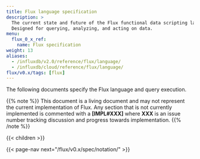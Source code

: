 ```yaml
---
title: Flux language specification
description: >
  The current state and future of the Flux functional data scripting language.
  Designed for querying, analyzing, and acting on data.
menu:
  flux_0_x_ref:
    name: Flux specification
weight: 13
aliases:
  - /influxdb/v2.0/reference/flux/language/
  - /influxdb/cloud/reference/flux/language/
flux/v0.x/tags: [flux]
---
```


The following documents specify the Flux language and query execution.

{{% note %}}
This document is a living document and may not represent the current implementation of Flux.
Any section that is not currently implemented is commented with a **[IMPL#XXX]** where
**XXX** is an issue number tracking discussion and progress towards implementation.
{{% /note %}}

{{< children >}}

{{< page-nav next="/flux/v0.x/spec/notation/" >}}
